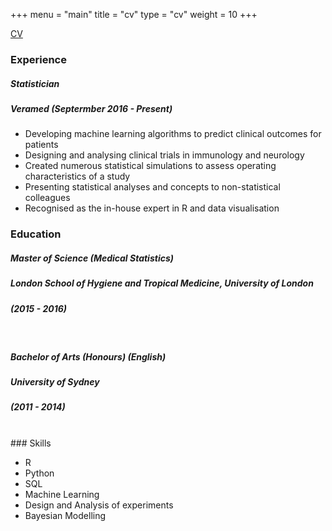 +++
menu = "main"
title = "cv"
type = "cv"
weight = 10
+++


[CV](https://www.tsbrown.net/TB_CV.pdf)
### Experience

##### Statistician
##### *Veramed (Septermber 2016 - Present)*
* Developing machine learning algorithms to predict clinical outcomes for patients
* Designing and analysing clinical trials in immunology and neurology
* Created numerous statistical simulations to assess operating characteristics of a study
* Presenting statistical analyses and concepts to non-statistical colleagues
* Recognised as the in-house expert in R and data visualisation

### Education

##### Master of Science (Medical Statistics)
##### *London School of Hygiene and Tropical Medicine, University of London*
##### *(2015 - 2016)*

<br>

##### Bachelor of Arts (Honours) (English)
##### *University of Sydney*
##### *(2011 - 2014)*

<br>
### Skills

* R
* Python
* SQL
* Machine Learning
* Design and Analysis of experiments
* Bayesian Modelling

